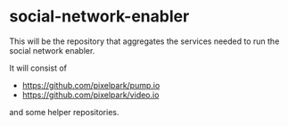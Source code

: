 social-network-enabler
======================

This will be the repository that aggregates the services needed to run the social network enabler.

It will consist of 
  - https://github.com/pixelpark/pump.io
  - https://github.com/pixelpark/video.io
  
and some helper repositories.
